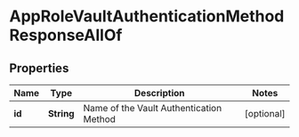 

# AppRoleVaultAuthenticationMethodResponseAllOf


## Properties

| Name | Type | Description | Notes |
|------------ | ------------- | ------------- | -------------|
|**id** | **String** | Name of the Vault Authentication Method |  [optional] |



